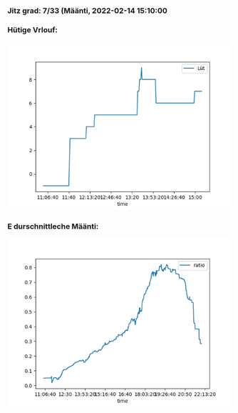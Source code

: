 ### Jitz grad: 7/33 (Määnti, 2022-02-14 15:10:00

### Hütige Vrlouf:
![Graph](Today.png)

### E durschnittleche Määnti:
![Graph](Määnti.png)
